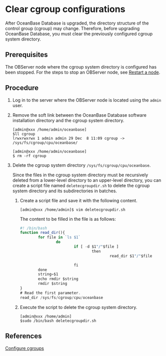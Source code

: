 # Clear cgroup configurations

After OceanBase Database is upgraded, the directory structure of the control group (cgroup) may change. Therefore, before upgrading OceanBase Database, you must clear the previously configured cgroup system directory.

## Prerequisites

The OBServer node where the cgroup system directory is configured has been stopped. For the steps to stop an OBServer node, see [Restart a node](../../../../100.cluster-management/300.common-cluster-operations/300.restart-a-node.md).

## Procedure

1. Log in to the server where the OBServer node is located using the `admin` user.

2. Remove the soft link between the OceanBase Database software installation directory and the cgroup system directory.

   ```shell
   [admin@xxx /home/admin/oceanbase]
   $ll cgroup
   lrwxrwxrwx 1 admin admin 29 Dec  8 11:09 cgroup -> /sys/fs/cgroup/cpu/oceanbase/

   [admin@xxx /home/admin/oceanbase]
   $ rm -rf cgroup
   ```

3. Delete the cgroup system directory `/sys/fs/cgroup/cpu/oceanbase`.

   Since the files in the cgroup system directory must be recursively deleted from a lower-level directory to an upper-level directory, you can create a script file named `deletecgroupdir.sh` to delete the cgroup system directory and its subdirectories in batches.

   1. Create a script file and save it with the following content.

      ```shell
      [admin@xxx /home/admin]$ vim deletecgroupdir.sh
      ```

      The content to be filled in the file is as follows:

      ```JavaScript
      #! /bin/bash
      function read_dir(){
              for file in `ls $1`
                      do
                              if [ -d $1"/"$file ]
                                      then
                                              read_dir $1"/"$file

                              fi
              done
              string=$1
              echo rmdir $string
              rmdir $string
      }
      # Read the first parameter.
      read_dir /sys/fs/cgroup/cpu/oceanbase
      ```

   2. Execute the script to delete the cgroup system directory.

      ```shell
      [admin@xxx /home/admin]
      $sudo /bin/bash deletecgroupdir.sh
      ```

## References

[Configure cgroups](../200.resource-isolation-of-oracle-mode/100.config-cgroups-of-oracle-mode.md)

